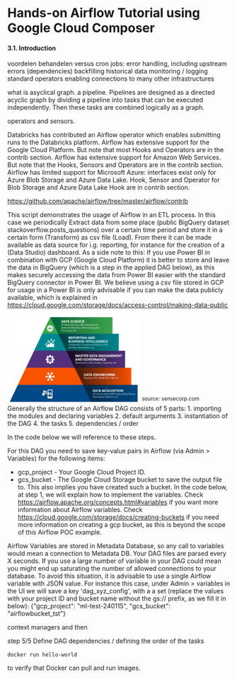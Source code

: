 # Hands-on Airflow Tutorial using Google Cloud Composer

#### 3.1. Introduction

voordelen behandelen versus cron jobs:
error handling, including upstream errors (dependencies)
backfilling historical data
monitoring / logging
standard operators enabling connections to many other infrastructures


what is asyclical graph. a pipeline.  Pipelines are designed as a directed acyclic graph by dividing a pipeline into tasks that can be executed independently. Then these tasks are combined logically as a graph.

operators and sensors. 

Databricks has contributed an Airflow operator which enables submitting runs to the Databricks platform.
Airflow has extensive support for the Google Cloud Platform. But note that most Hooks and Operators are in the contrib section.
Airflow has extensive support for Amazon Web Services. But note that the Hooks, Sensors and Operators are in the contrib section.
Airflow has limited support for Microsoft Azure: interfaces exist only for Azure Blob Storage and Azure Data Lake. Hook, Sensor and Operator for Blob Storage and Azure Data Lake Hook are in contrib section.

https://github.com/apache/airflow/tree/master/airflow/contrib




This script demonstrates the usage of Airflow in an ETL process. In this case we periodically Extract data from some place 
(public BigQuery dataset stackoverflow.posts_questions) over a certain time period and store it in a certain form (Transform) as csv file (Load). 
From there it can be made available as data source for i.g. reporting, for instance for the creation of a (Data Studio) dashboard. As a side note
to this: If you use Power BI in combination with GCP (Google Cloud Platform) it is better to store and leave the data in BigQuery (which is a step in the 
applied DAG below), as this makes securely accessing the data from Power BI easier with the standard BigQuery connector in Power BI.
We believe using a csv file stored in GCP for usage in a Power BI is only advisable if you can make the data publicly available, which is
explained in https://cloud.google.com/storage/docs/access-control/making-data-public

<img src="https://github.com/robertvanoverbeek/AirflowTutorial/blob/master/images/DSpyramid.PNG" width="300" height="200">
<sup>source: sensecorp.com</sup>
<br/>
Generally the structure of an Airflow DAG consists of 5 parts:
1. importing the modules and declaring variables
2. default arguments
3. instantiation of the DAG
4. the tasks
5. dependencies / order

In the code below we will reference to these steps.

For this DAG you need to save key-value pairs in Airflow (via Admin > Variables) for the following items:
* gcp_project - Your Google Cloud Project ID.
* gcs_bucket - The Google Cloud Storage bucket to save the output file to. This also implies you have created such a bucket.
In the code below, at step 1, we will explain how to implement the variables.
Check https://airflow.apache.org/concepts.html#variables if you want more information about Airflow variables.
Check https://cloud.google.com/storage/docs/creating-buckets if you need more information on creating a gcp bucket,
as this is beyond the scope of this Airflow POC example.

Airflow Variables are stored in Metadata Database, so any call to variables would mean a connection to Metadata DB.
Your DAG files are parsed every X seconds. If you use a large number of variable in your DAG could mean you might end
up saturating the number of allowed connections to your database.
To avoid this situation, it is advisable to use a single Airflow variable with JSON value.
For instance this case, under Admin > variables in the UI we will save a key 'dag_xyz_config', with
a a set (replace the values with your project ID and bucket name without the gs:// prefix, as we fill it in below):
{"gcp_project": "ml-test-240115", "gcs_bucket": "airflowbucket_tst"}


context managers and then


step 5/5 Define DAG dependencies / defining the order of the tasks

```
docker run hello-world 
```
to verify that Docker can pull and run images.



